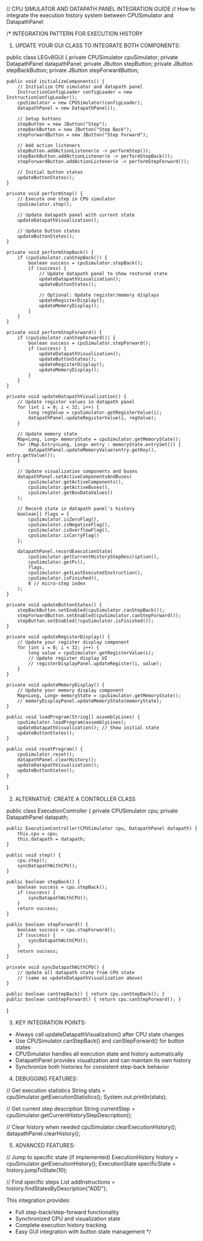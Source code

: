 // CPU SIMULATOR AND DATAPATH PANEL INTEGRATION GUIDE
// How to integrate the execution history system between CPUSimulator and DatapathPanel

/*
INTEGRATION PATTERN FOR EXECUTION HISTORY

1. UPDATE YOUR GUI CLASS TO INTEGRATE BOTH COMPONENTS:

public class LEGv8GUI {
    private CPUSimulator cpuSimulator;
    private DatapathPanel datapathPanel;
    private JButton stepButton;
    private JButton stepBackButton;
    private JButton stepForwardButton;
    
    public void initializeComponents() {
        // Initialize CPU simulator and datapath panel
        InstructionConfigLoader configLoader = new InstructionConfigLoader();
        cpuSimulator = new CPUSimulator(configLoader);
        datapathPanel = new DatapathPanel();
        
        // Setup buttons
        stepButton = new JButton("Step");
        stepBackButton = new JButton("Step Back");
        stepForwardButton = new JButton("Step Forward");
        
        // Add action listeners
        stepButton.addActionListener(e -> performStep());
        stepBackButton.addActionListener(e -> performStepBack());
        stepForwardButton.addActionListener(e -> performStepForward());
        
        // Initial button states
        updateButtonStates();
    }
    
    private void performStep() {
        // Execute one step in CPU simulator
        cpuSimulator.step();
        
        // Update datapath panel with current state
        updateDatapathVisualization();
        
        // Update button states
        updateButtonStates();
    }
    
    private void performStepBack() {
        if (cpuSimulator.canStepBack()) {
            boolean success = cpuSimulator.stepBack();
            if (success) {
                // Update datapath panel to show restored state
                updateDatapathVisualization();
                updateButtonStates();
                
                // Optional: Update register/memory displays
                updateRegisterDisplay();
                updateMemoryDisplay();
            }
        }
    }
    
    private void performStepForward() {
        if (cpuSimulator.canStepForward()) {
            boolean success = cpuSimulator.stepForward();
            if (success) {
                updateDatapathVisualization();
                updateButtonStates();
                updateRegisterDisplay();
                updateMemoryDisplay();
            }
        }
    }
    
    private void updateDatapathVisualization() {
        // Update register values in datapath panel
        for (int i = 0; i < 32; i++) {
            long regValue = cpuSimulator.getRegisterValue(i);
            datapathPanel.updateRegisterValue(i, regValue);
        }
        
        // Update memory state
        Map<Long, Long> memoryState = cpuSimulator.getMemoryState();
        for (Map.Entry<Long, Long> entry : memoryState.entrySet()) {
            datapathPanel.updateMemoryValue(entry.getKey(), entry.getValue());
        }
        
        // Update visualization components and buses
        datapathPanel.setActiveComponentsAndBuses(
            cpuSimulator.getActiveComponents(),
            cpuSimulator.getActiveBuses(),
            cpuSimulator.getBusDataValues()
        );
        
        // Record state in datapath panel's history
        boolean[] flags = {
            cpuSimulator.isZeroFlag(),
            cpuSimulator.isNegativeFlag(),
            cpuSimulator.isOverflowFlag(),
            cpuSimulator.isCarryFlag()
        };
        
        datapathPanel.recordExecutionState(
            cpuSimulator.getCurrentHistoryStepDescription(),
            cpuSimulator.getPc(),
            flags,
            cpuSimulator.getLastExecutedInstruction(),
            cpuSimulator.isFinished(),
            0 // micro-step index
        );
    }
    
    private void updateButtonStates() {
        stepBackButton.setEnabled(cpuSimulator.canStepBack());
        stepForwardButton.setEnabled(cpuSimulator.canStepForward());
        stepButton.setEnabled(!cpuSimulator.isFinished());
    }
    
    private void updateRegisterDisplay() {
        // Update your register display component
        for (int i = 0; i < 32; i++) {
            long value = cpuSimulator.getRegisterValue(i);
            // Update register display UI
            // registerDisplayPanel.updateRegister(i, value);
        }
    }
    
    private void updateMemoryDisplay() {
        // Update your memory display component
        Map<Long, Long> memoryState = cpuSimulator.getMemoryState();
        // memoryDisplayPanel.updateMemoryState(memoryState);
    }
    
    public void loadProgram(String[] assemblyLines) {
        cpuSimulator.loadProgram(assemblyLines);
        updateDatapathVisualization(); // Show initial state
        updateButtonStates();
    }
    
    public void resetProgram() {
        cpuSimulator.reset();
        datapathPanel.clearHistory();
        updateDatapathVisualization();
        updateButtonStates();
    }
}

2. ALTERNATIVE: CREATE A CONTROLLER CLASS

public class ExecutionController {
    private CPUSimulator cpu;
    private DatapathPanel datapath;
    
    public ExecutionController(CPUSimulator cpu, DatapathPanel datapath) {
        this.cpu = cpu;
        this.datapath = datapath;
    }
    
    public void step() {
        cpu.step();
        syncDatapathWithCPU();
    }
    
    public boolean stepBack() {
        boolean success = cpu.stepBack();
        if (success) {
            syncDatapathWithCPU();
        }
        return success;
    }
    
    public boolean stepForward() {
        boolean success = cpu.stepForward();
        if (success) {
            syncDatapathWithCPU();
        }
        return success;
    }
    
    private void syncDatapathWithCPU() {
        // Update all datapath state from CPU state
        // (same as updateDatapathVisualization above)
    }
    
    public boolean canStepBack() { return cpu.canStepBack(); }
    public boolean canStepForward() { return cpu.canStepForward(); }
}

3. KEY INTEGRATION POINTS:

- Always call updateDatapathVisualization() after CPU state changes
- Use CPUSimulator.canStepBack() and canStepForward() for button states
- CPUSimulator handles all execution state and history automatically
- DatapathPanel provides visualization and can maintain its own history
- Synchronize both histories for consistent step-back behavior

4. DEBUGGING FEATURES:

// Get execution statistics
String stats = cpuSimulator.getExecutionStatistics();
System.out.println(stats);

// Get current step description
String currentStep = cpuSimulator.getCurrentHistoryStepDescription();

// Clear history when needed
cpuSimulator.clearExecutionHistory();
datapathPanel.clearHistory();

5. ADVANCED FEATURES:

// Jump to specific state (if implemented)
ExecutionHistory history = cpuSimulator.getExecutionHistory();
ExecutionState specificState = history.jumpToState(10);

// Find specific steps
List<Integer> addInstructions = history.findStatesByDescription("ADD");

This integration provides:
- Full step-back/step-forward functionality
- Synchronized CPU and visualization state
- Complete execution history tracking
- Easy GUI integration with button state management
*/
